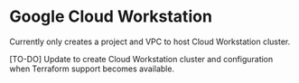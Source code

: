 # Google Cloud Workstation

Currently only creates a project and VPC to host Cloud Workstation cluster.

[TO-DO] Update to create Cloud Workstation cluster and configuration when Terraform support becomes available.

